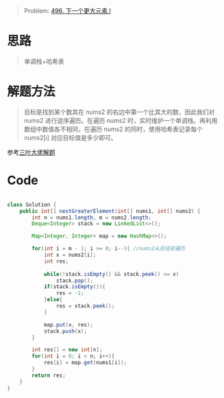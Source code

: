 > Problem: [496. 下一个更大元素 I](https://leetcode.cn/problems/next-greater-element-i/description/)


# 思路
> 单调栈+哈希表

# 解题方法
> 目标是找到某个数其在 nums2 的右边中第一个比其大的数，因此我们对 nums2 进行逆序遍历。在遍历 nums2 时，实时维护一个单调栈。再利用数组中数值各不相同，在遍历 nums2 的同时，使用哈希表记录每个 nums2[i] 对应目标值是多少即可。

参考[三叶大佬解题](https://leetcode.cn/problems/next-greater-element-i/solutions/1066880/gong-shui-san-xie-yi-ti-shuang-jie-bian-n6nwz/)





# Code
```Java

class Solution {
    public int[] nextGreaterElement(int[] nums1, int[] nums2) {
        int n = nums1.length, m = nums2.length;
        Deque<Integer> stack = new LinkedList<>();

        Map<Integer, Integer> map = new HashMap<>();

        for(int i = m - 1; i >= 0; i--){ //nums2从后往前遍历
            int x = nums2[i];
            int res;
            
            while(!stack.isEmpty() && stack.peek() <= x)
                stack.pop();
            if(stack.isEmpty()){
                res = -1;
            }else{
                res = stack.peek();
            }

            map.put(x, res);
            stack.push(x);
        }

        int res[] = new int[n];
        for(int i = 0; i < n; i++){
            res[i] = map.get(nums1[i]);
        }
        return res;
    }
}
```

